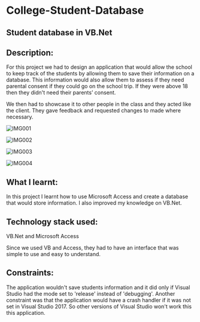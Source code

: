 # College-Student-Database

## Student database in VB.Net ##

## Description: ##

For this project we had to design an application that would allow the school to keep track of the students by allowing them to save their information on a database. This information would also allow them to assess if they need parental consent if they could go on the school trip. If they were above 18 then they didn't need their parents’ consent.

We then had to showcase it to other people in the class and they acted like the client. They gave feedback and requested changes to made where necessary.

![IMG001](https://user-images.githubusercontent.com/45819118/71086439-dc680300-2191-11ea-901c-245fe32265bb.PNG)

![IMG002](https://user-images.githubusercontent.com/45819118/71086441-dc680300-2191-11ea-9e27-59778ea6b0b4.PNG)

![IMG003](https://user-images.githubusercontent.com/45819118/71086442-dd009980-2191-11ea-9d04-b60b4d784e12.PNG)

![IMG004](https://user-images.githubusercontent.com/45819118/71086443-dd009980-2191-11ea-99d5-6f6ff539e21d.PNG)


## What I learnt: ##

In this project I learnt how to use Microsoft Access and create a database that would store information. I also improved my knowledge on VB.Net.

## Technology stack used: ##

VB.Net and Microsoft Access

Since we used VB and Access, they had to have an interface that was simple to use and easy to understand. 

## Constraints: ##

The application wouldn't save students information and it did only if Visual Studio had the mode set to 'release' instead of 'debugging'. Another constraint was that the application would have a crash handler if it was not set in Visual Studio 2017. So other versions of Visual Studio won't work this this application.

